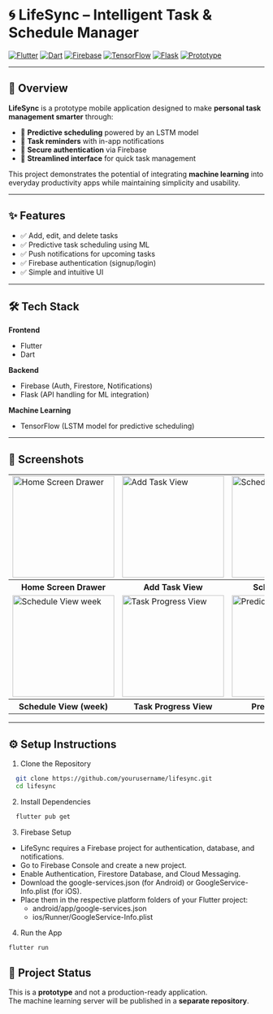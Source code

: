 # 🌀 LifeSync – Intelligent Task & Schedule Manager  

<p>
  <a href="https://flutter.dev/"><img src="https://img.shields.io/badge/Flutter-02569B?style=for-the-badge&logo=flutter&logoColor=white" alt="Flutter"/></a>
  <a href="https://dart.dev/"><img src="https://img.shields.io/badge/Dart-0175C2?style=for-the-badge&logo=dart&logoColor=white" alt="Dart"/></a>
  <a href="https://firebase.google.com/"><img src="https://img.shields.io/badge/Firebase-FFCA28?style=for-the-badge&logo=firebase&logoColor=black" alt="Firebase"/></a>
  <a href="https://www.tensorflow.org/"><img src="https://img.shields.io/badge/TensorFlow-FF6F00?style=for-the-badge&logo=tensorflow&logoColor=white" alt="TensorFlow"/></a>
  <a href="https://flask.palletsprojects.com/"><img src="https://img.shields.io/badge/Flask-000000?style=for-the-badge&logo=flask&logoColor=white" alt="Flask"/></a>
  <a href="#"><img src="https://img.shields.io/badge/Status-Prototype-blue?style=for-the-badge" alt="Prototype"/></a>
</p>

---

## 📖 Overview  
**LifeSync** is a prototype mobile application designed to make **personal task management smarter** through:  

- 🔮 **Predictive scheduling** powered by an LSTM model  
- 🔔 **Task reminders** with in-app notifications  
- 🔑 **Secure authentication** via Firebase  
- 📱 **Streamlined interface** for quick task management  

This project demonstrates the potential of integrating **machine learning** into everyday productivity apps while maintaining simplicity and usability.

---

## ✨ Features  

- ✅ Add, edit, and delete tasks  
- ✅ Predictive task scheduling using ML  
- ✅ Push notifications for upcoming tasks  
- ✅ Firebase authentication (signup/login)  
- ✅ Simple and intuitive UI  

---

## 🛠️ Tech Stack  

**Frontend**  
- Flutter  
- Dart  

**Backend**  
- Firebase (Auth, Firestore, Notifications)  
- Flask (API handling for ML integration)  

**Machine Learning**  
- TensorFlow (LSTM model for predictive scheduling)  

---

## 📱 Screenshots  

<table>
  <tr>
    <td><img width="200" alt="Home Screen Drawer" src="https://github.com/user-attachments/assets/7e0f5b0f-ee30-4b08-a9cc-08d8c5c01068" /></td>
    <td><img width="200" alt="Add Task View" src="https://github.com/user-attachments/assets/4508999b-516b-4e82-9c65-3d513013b16e" /></td>
    <td><img width="200" alt="Schedule View" src="https://github.com/user-attachments/assets/d995109c-ea3e-4576-a2a5-fd0106c5a4bd" /></td>
  </tr>
    <tr>
    <th>Home Screen Drawer</th>
    <th>Add Task View</th>
    <th>Schedule View</th>
  </tr>
  <tr>
    <td><img width="200" alt="Schedule View week" src="https://github.com/user-attachments/assets/7d41dd4a-aef4-4ece-a197-c4a736c916ad" /></td>
    <td><img width="200" alt="Task Progress View" src="https://github.com/user-attachments/assets/45341c57-58e1-4170-bfa4-99beb1e1f40b" /></td>
    <td><img width="200" alt="Prediction" src="https://github.com/user-attachments/assets/a01ce779-1ae2-4132-8076-7cc1cc2e8c7d" /></td>
  </tr>
    <tr>
    <th>Schedule View (week)</th>
    <th>Task Progress View</th>
    <th>Prediction View</th>
  </tr>
</table>

---

## ⚙️ Setup Instructions  

1. Clone the Repository  
  ```bash
    git clone https://github.com/yourusername/lifesync.git
    cd lifesync
  ```
2. Install Dependencies
  ```bash
    flutter pub get
  ```
3. Firebase Setup
- LifeSync requires a Firebase project for authentication, database, and notifications.
- Go to Firebase Console and create a new project.
- Enable Authentication, Firestore Database, and Cloud Messaging.
- Download the google-services.json (for Android) or GoogleService-Info.plist (for iOS).
- Place them in the respective platform folders of your Flutter project:
  - android/app/google-services.json
  - ios/Runner/GoogleService-Info.plist

4. Run the App
  ```bash
  flutter run
  ```

## 🚧 Project Status  
This is a **prototype** and not a production-ready application.  
The machine learning server will be published in a **separate repository**.  
